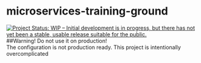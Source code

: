 # microservices-training-ground

<a href="https://www.repostatus.org/#wip"><img src="https://www.repostatus.org/badges/latest/wip.svg" alt="Project Status: WIP – Initial development is in progress, but there has not yet been a stable, usable release suitable for the public." /></a>
##Warning!
Do not use it on production!<br>
The configuration is not production ready. 
This project is intentionally overcomplicated


